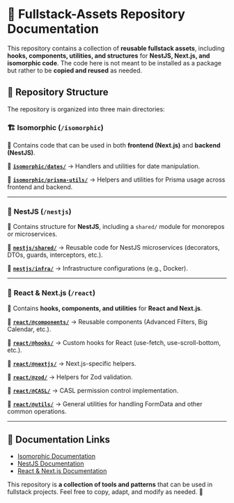 # 📖 Fullstack-Assets Repository Documentation

This repository contains a collection of **reusable fullstack assets**, including **hooks, components, utilities, and structures** for **NestJS, Next.js, and isomorphic code**. The code here is not meant to be installed as a package but rather to be **copied and reused** as needed.

## 📂 Repository Structure

The repository is organized into three main directories:

### 🏗️ **Isomorphic** (`/isomorphic`)

📌 Contains code that can be used in both **frontend (Next.js)** and **backend (NestJS)**.

🔹 **[`isomorphic/dates/`](./isomorphic/dates/README.md)** → Handlers and utilities for date manipulation.

🔹 **[`isomorphic/prisma-utils/`](./isomorphic/prisma-utils/README.md)** → Helpers and utilities for Prisma usage across frontend and backend.

---

### 🚀 **NestJS** (`/nestjs`)

📌 Contains structure for **NestJS**, including a `shared/` module for monorepos or microservices.

🔹 **[`nestjs/shared/`](./nestjs/shared/README.md)** → Reusable code for NestJS microservices (decorators, DTOs, guards, interceptors, etc.).

🔹 **[`nestjs/infra/`](./nestjs/infra/README.md)** → Infrastructure configurations (e.g., Docker).

---

### 🎨 **React & Next.js** (`/react`)

📌 Contains **hooks, components, and utilities** for **React and Next.js**.

🔹 **[`react/@components/`](./react/@components/README.md)** → Reusable components (Advanced Filters, Big Calendar, etc.).

🔹 **[`react/@hooks/`](./react/@hooks/README.md)** → Custom hooks for React (use-fetch, use-scroll-bottom, etc.).

🔹 **[`react/@nextjs/`](./react/@nextjs/README.md)** → Next.js-specific helpers.

🔹 **[`react/@zod/`](./react/@zod/README.md)** → Helpers for Zod validation.

🔹 **[`react/@CASL/`](./react/@CASL/README.md)** → CASL permission control implementation.

🔹 **[`react/@utils/`](./react/@utils/README.md)** → General utilities for handling FormData and other common operations.

---

## 🔗 Documentation Links

- [Isomorphic Documentation](./isomorphic/README.md)
- [NestJS Documentation](./nestjs/README.md)
- [React & Next.js Documentation](./react/README.md)

This repository is **a collection of tools and patterns** that can be used in fullstack projects. Feel free to copy, adapt, and modify as needed. 🚀
